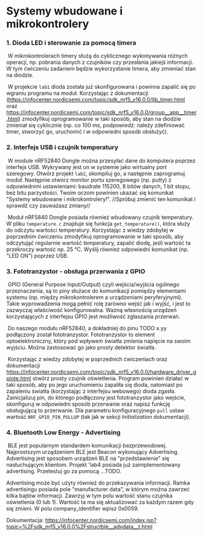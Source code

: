 # Systemy wbudowane i mikrokontrolery

### 1. Dioda LED i sterowanie za pomocą timera

​	W mikrokontrolerach timery służą do cyklicznego wykonywania różnych operacji, np. pobrania danych z czujników czy przesłania jakiejś informacji. W tym ćwiczeniu zadaniem będzie wykorzystanie timera, aby zmieniać stan na diodzie. 

​	W projekcie `lab1` dioda została już skonfigurowana i powinna zapalić się po wgraniu programu na moduł. Korzystając z dokumentacji (https://infocenter.nordicsemi.com/topic/sdk_nrf5_v16.0.0/lib_timer.html oraz https://infocenter.nordicsemi.com/topic/sdk_nrf5_v16.0.0/group__app__timer.html) zmodyfikuj oprogramowanie w taki sposób, aby stan na diodzie zmieniał się cyklicznie (np. co 100 ms, podpowiedź: należy zdefiniować timer, stworzyć go, uruchomić i w odpowiedni sposób obsłużyć).



### 2. Interfejs USB i czujnik temperatury

​	W module nRF52840 Dongle można przesyłać dane do komputera poprzez interfejs USB. Wykrywany jest on w systemie jako wirtualny port szeregowy. Otwórz projekt `lab2`, skompiluj go, a następnie zaprogramuj moduł. Następnie otwórz monitor portu szeregowego (np. putty) z odpowiednimi ustawieniami: baudrate 115200, 8 bitów danych, 1 bit stopu, bez bitu parzystości. Twoim oczom powinien ukazać się komunikat "Systemy wbudowane i mikrokontrolery!". //Spróbuj zmienić ten komunikat i sprawdź czy zauważasz zmiany//

​	Moduł nRF5840 Dongle posiada również wbudowany czujnik temperatury. W pliku `temperature.c` znajduje się funkcja `get_temperature()`, która służy do odczytu wartości temperatury. Korzystając z wiedzy zdobytej w poprzednim ćwiczeniu zmodyfikuj oprogramowanie w taki sposób, aby odczytująć regularnie wartość temperatury, zapalić diodę, jeśli wartość ta przekroczy wartość np. 25 °C. Wyślij również odpowiedni komunikat (np. "LED ON") poprzez USB.



### 3. Fototranzystor - obsługa przerwania z GPIO

​	GPIO (General Purpose Input/Output) czyli wejścia/wyjścia ogólnego przeznaczenia, są to piny służace do komunikacji pomiędzy elementami systemu (np. między mikrokontrolerem a urządzeniami peryferyjnymi). Takie wyprowadzenia mogą pełnić rolę zarówno wejść jak i wyjść, i jest to zazwyczaj właściwość konfigurowalna. Ważną własnością urządzeń korzystających z interfejsu GPIO jest możliwość zgłaszania przerwań.

​	Do naszego modułu nRF52840, a dokładniej do pinu TODO x.yy podłączony został fototranzystor. Fototranzystor to element optoelektroniczny, który pod wpływem światła zmienia napięcie na swoim wyjściu. Można zastosować go jako prosty detektor światła. 

​	Korzystając z wiedzy zdobytej w poprzednich ćwiczeniach oraz dokumentacji https://infocenter.nordicsemi.com/topic/sdk_nrf5_v16.0.0/hardware_driver_gpiote.html stwórz prosty czujnik oświetlenia. Program powinien działać w taki sposób, aby po jego uruchomieniu zapaliła się dioda, natomiast po zapaleniu światła (korzystając z interfejsu webowego) dioda zgasła. Zainicjalizuj pin, do którego podłączony jest fototranzystor jako wejście, skonfiguruj w odpowiedni sposób przerwanie oraz napisz funkcję obsługującą to przerwanie. Dla parametru konfiguracyjnego `pull` ustaw wartość `NRF_GPIO_PIN_PULLUP` (tak jak w sekcji *Initialization* dokumentacji).



### 4. Bluetooth Low Energy - Advertising

​	BLE jest popularnym standardem komunikacji bezprzewodowej. Najprostszym urządzeniem BLE jest Beacon wykonujący Advertising. Advertising jest sposobem urządzeń BLE na "przedstawienie" się nasłuchującym klientom. Projekt 'lab4 posiada już zaimplementowany advertising. Przetestuj go za pomocą ...TODO.

Advertising może być użyty również do przekazywania informacji. Ramka advertisingu posiada pole "manufacturer data", w którym można zawrzeć kilka bajtów informacji. Zawrzyj w tym polu wartość stanu czujnika oświetlenia (0 lub 1). Wartość ta ma się aktualizować za każdym razem gdy się zmieni. W polu company_identifier wpisz 0x0059.

Dokumentacja:
https://infocenter.nordicsemi.com/index.jsp?topic=%2Fsdk_nrf5_v16.0.0%2Fstructble__advdata__t.html

